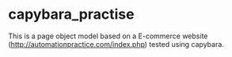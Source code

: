 # capybara_practise

This is a page object model based on a E-commerce website (http://automationpractice.com/index.php) tested using capybara.

